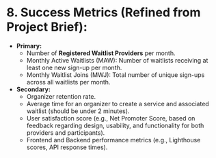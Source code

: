 # 8. Success Metrics (Refined from Project Brief):
* **Primary:**
    * Number of **Registered Waitlist Providers** per month.
    * Monthly Active Waitlists (MAW): Number of waitlists receiving at least one new sign-up per month.
    * Monthly Waitlist Joins (MWJ): Total number of unique sign-ups across all waitlists per month.
* **Secondary:**
    * Organizer retention rate.
    * Average time for an organizer to create a service and associated waitlist (should be under 2 minutes).
    * User satisfaction score (e.g., Net Promoter Score, based on feedback regarding design, usability, and functionality for both providers and participants).
    * Frontend and Backend performance metrics (e.g., Lighthouse scores, API response times).